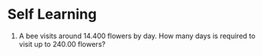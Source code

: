 # Self Learning

1. A bee visits around 14.400 flowers by day. How many days is required to visit up to 240.00 flowers?
